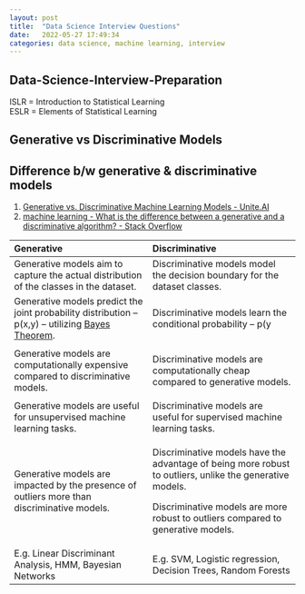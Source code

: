 ```yaml
---
layout: post
title:  "Data Science Interview Questions"
date:   2022-05-27 17:49:34
categories: data science, machine learning, interview
---
```



## Data-Science-Interview-Preparation
ISLR = Introduction to Statistical Learning  
ESLR = Elements of Statistical Learning

## Generative vs Discriminative Models
## Difference b/w generative & discriminative models
1. [Generative vs. Discriminative Machine Learning Models - Unite.AI](https://www.unite.ai/generative-vs-discriminative-machine-learning-models/)
1. [machine learning - What is the difference between a generative and a discriminative algorithm? - Stack Overflow](https://stackoverflow.com/questions/879432/what-is-the-difference-between-a-generative-and-a-discriminative-algorithm)


|**Generative**|**Discriminative**|
| :-- | :-- |
|Generative models aim to capture the actual distribution of the classes in the dataset.|Discriminative models model the decision boundary for the dataset classes.|
|Generative models predict the joint probability distribution – p(x,y) – utilizing [Bayes Theorem](https://www.unite.ai/what-is-bayes-theorem/).|<p>Discriminative models learn the conditional probability – p(y|x).</p><p></p>|
|Generative models are computationally expensive compared to discriminative models.|<p>Discriminative models are computationally cheap compared to generative models.</p><p></p>|
|Generative models are useful for unsupervised machine learning tasks.|Discriminative models are useful for supervised machine learning tasks.|
|<p>Generative models are impacted by the presence of outliers more than discriminative models.</p><p></p>|<p>Discriminative models have the advantage of being more robust to outliers, unlike the generative models.</p><p>Discriminative models are more robust to outliers compared to generative models.</p>|
|E.g. Linear Discriminant Analysis, HMM, Bayesian Networks|E.g. SVM, Logistic regression, Decision Trees, Random Forests|
</details>
